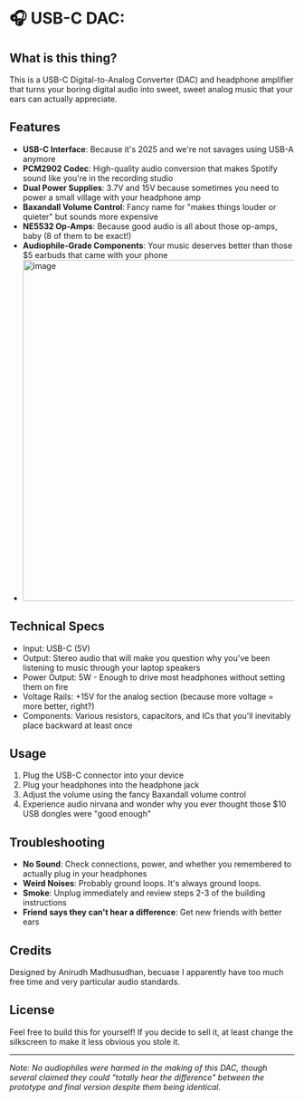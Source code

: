 # 🎧 USB-C DAC:

## What is this thing?

This is a USB-C Digital-to-Analog Converter (DAC) and headphone amplifier that turns your boring digital audio into sweet, sweet analog music that your ears can actually appreciate. 

## Features

- **USB-C Interface**: Because it's 2025 and we're not savages using USB-A anymore
- **PCM2902 Codec**: High-quality audio conversion that makes Spotify sound like you're in the recording studio
- **Dual Power Supplies**: 3.7V and 15V because sometimes you need to power a small village with your headphone amp
- **Baxandall Volume Control**: Fancy name for "makes things louder or quieter" but sounds more expensive
- **NE5532 Op-Amps**: Because good audio is all about those op-amps, baby (8 of them to be exact!)
- **Audiophile-Grade Components**: Your music deserves better than those $5 earbuds that came with your phone
- <img width="744" height="603" alt="image" src="https://github.com/user-attachments/assets/1a4cd634-ebe2-4b9e-8b57-ce525966139d" />


## Technical Specs

- Input: USB-C (5V)
- Output: Stereo audio that will make you question why you've been listening to music through your laptop speakers
- Power Output: 5W - Enough to drive most headphones without setting them on fire
- Voltage Rails: +15V for the analog section (because more voltage = more better, right?)
- Components: Various resistors, capacitors, and ICs that you'll inevitably place backward at least once


## Usage

1. Plug the USB-C connector into your device
2. Plug your headphones into the headphone jack
3. Adjust the volume using the fancy Baxandall volume control
4. Experience audio nirvana and wonder why you ever thought those $10 USB dongles were "good enough"

## Troubleshooting

- **No Sound**: Check connections, power, and whether you remembered to actually plug in your headphones
- **Weird Noises**: Probably ground loops. It's always ground loops.
- **Smoke**: Unplug immediately and review steps 2-3 of the building instructions
- **Friend says they can't hear a difference**: Get new friends with better ears

## Credits

Designed by Anirudh Madhusudhan, becuase I apparently have too much free time and very particular audio standards.

## License

Feel free to build this for yourself! If you decide to sell it, at least change the silkscreen to make it less obvious you stole it.

---

*Note: No audiophiles were harmed in the making of this DAC, though several claimed they could "totally hear the difference" between the prototype and final version despite them being identical.*
